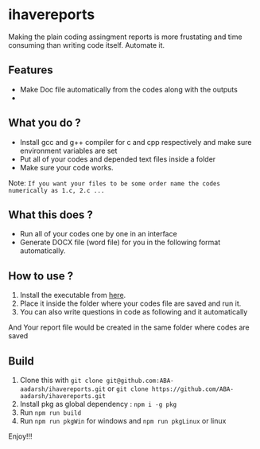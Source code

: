 # ihavereports

Making the plain coding assingment reports is more frustating and time consuming than writing code itself. Automate it.



## Features

- Make Doc file automatically from the codes along with the outputs
- 

## What you do ?

- Install gcc and g++ compiler for c and cpp respectively and make sure environment variables are set
- Put all of your codes and depended text files inside a folder
- Make sure your code works.

Note: `If you want your files to be some order name the codes numerically as 1.c, 2.c ...`

## What this does ?

- Run all of your codes one by one in an interface
- Generate DOCX file (word file) for you in the following format automatically.
  

## How to use ?

1. Install the executable from [here](somelink.com).
2. Place it inside the folder where your codes file are saved and run it.
3. You can also write questions in code as following and it automatically 

And Your report file would be created in the same folder where codes are saved

## Build

1. Clone this with `git clone git@github.com:ABA-aadarsh/ihavereports.git` or `git clone https://github.com/ABA-aadarsh/ihavereports.git`
2. Install pkg as global dependency : `npm i -g pkg`
3. Run `npm run build`
4. Run `npm run pkgWin` for windows and `npm run pkgLinux` or linux


Enjoy!!!
